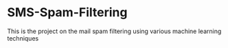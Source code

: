 # SMS-Spam-Filtering
This is the project on the mail spam filtering using various machine learning techniques
